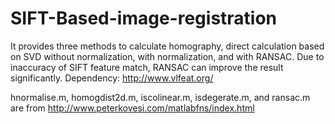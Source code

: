 # SIFT-Based-image-registration
It provides three methods to calculate homography, direct calculation based on SVD without normalization, with normalization, and with  RANSAC. Due to inaccuracy of SIFT feature match, RANSAC can improve the result significantly. 
Dependency: http://www.vlfeat.org/

hnormalise.m, homogdist2d.m, iscolinear.m, isdegerate.m, and ransac.m are from http://www.peterkovesi.com/matlabfns/index.html
